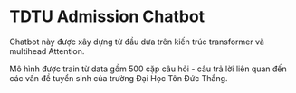 # TDTU Admission Chatbot

Chatbot này được xây dựng từ đầu dựa trên kiến trúc transformer và multihead Attention.

Mô hình được train từ data gồm 500 cặp câu hỏi - câu trả lời liên quan đến các vấn đề tuyển sinh của trường Đại Học Tôn Đức Thắng.




